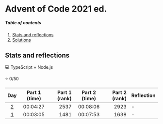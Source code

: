 # Advent of Code 2021 ed.

##### Table of contents
1. [Stats and reflections](#stats-and-reflections)
2. [Solutions](#solutions)

## Stats and reflections

:computer: TypeScript + Node.js

:star: 0/50

| Day | Part 1 (time) | Part 1 (rank) | Part 2 (time) | Part 2 (rank) | Reflection |
| :-: | :-----------: | ------------: | :-----------: | ------------: | ---------- |
| [2](02.ts) | 00:04:27 | 2537 | 00:08:06 | 2923 | - |
| [1](01.ts) | 00:03:05 | 1481 | 00:07:53 | 1638 | - |